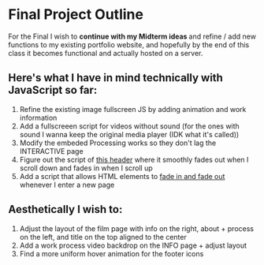 # Final Project Outline
For the Final I wish to <b>continue with my Midterm ideas </b>and refine / add new functions to my existing portfolio website, and hopefully by the end of this class it becomes functional and actually hosted on a server.

## Here's what I have in mind technically with JavaScript so far:
1. Refine the existing image fullscreen JS by adding animation and work information
2. Add a fullscreeen script for videos without sound (for the ones with sound I wanna keep the original media player (IDK what it's called))
3. Modify the embeded Processing works so they don't lag the INTERACTIVE page 
4. Figure out the script of [this header](https://refikanadol.com/works/machine-hallucinations-nature-dreams/) where it smoothly fades out when I scroll down and fades in when I scroll up
5. Add a script that allows HTML elements to [fade in and fade out](https://verse-n.com/) whenever I enter a new page

## Aesthetically I wish to:
1. Adjust the layout of the film page with info on the right, about + process on the left, and title on the top aligned to the center
2. Add a work process video backdrop on the INFO page + adjust layout
3. Find a more uniform hover animation for the footer icons